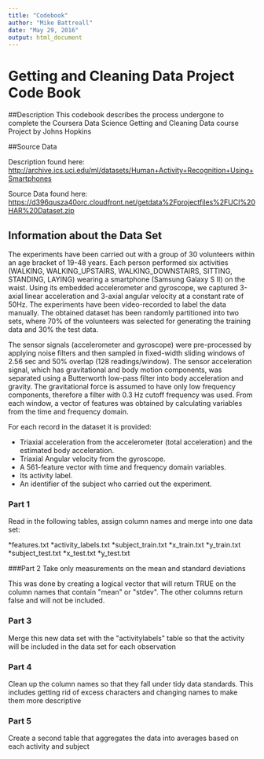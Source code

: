 ```yaml
---
title: "Codebook"
author: "Mike Battreall"
date: "May 29, 2016"
output: html_document
---
```


# Getting and Cleaning Data Project Code Book

##Description
This codebook describes the process undergone to complete the Coursera Data Science Getting and Cleaning Data course Project by Johns Hopkins

##Source Data

Description found here: http://archive.ics.uci.edu/ml/datasets/Human+Activity+Recognition+Using+Smartphones

Source Data found here: 
https://d396qusza40orc.cloudfront.net/getdata%2Fprojectfiles%2FUCI%20HAR%20Dataset.zip

## Information about the Data Set

The experiments have been carried out with a group of 30 volunteers within an age bracket of 19-48 years. Each person performed six activities (WALKING, WALKING_UPSTAIRS, WALKING_DOWNSTAIRS, SITTING, STANDING, LAYING) wearing a smartphone (Samsung Galaxy S II) on the waist. Using its embedded accelerometer and gyroscope, we captured 3-axial linear acceleration and 3-axial angular velocity at a constant rate of 50Hz. The experiments have been video-recorded to label the data manually. The obtained dataset has been randomly partitioned into two sets, where 70% of the volunteers was selected for generating the training data and 30% the test data. 

The sensor signals (accelerometer and gyroscope) were pre-processed by applying noise filters and then sampled in fixed-width sliding windows of 2.56 sec and 50% overlap (128 readings/window). The sensor acceleration signal, which has gravitational and body motion components, was separated using a Butterworth low-pass filter into body acceleration and gravity. The gravitational force is assumed to have only low frequency components, therefore a filter with 0.3 Hz cutoff frequency was used. From each window, a vector of features was obtained by calculating variables from the time and frequency domain.

For each record in the dataset it is provided: 
- Triaxial acceleration from the accelerometer (total acceleration) and the estimated body acceleration. 
- Triaxial Angular velocity from the gyroscope. 
- A 561-feature vector with time and frequency domain variables. 
- Its activity label. 
- An identifier of the subject who carried out the experiment.

### Part 1
Read in the following tables, assign column names and merge into one data set:

*features.txt
*activity_labels.txt
*subject_train.txt
*x_train.txt
*y_train.txt
*subject_test.txt
*x_test.txt
*y_test.txt

###Part 2
Take only measurements on the mean and standard deviations

This was done by creating a logical vector that will return TRUE on the column names that contain "mean" or "stdev". The other columns return false and will not be included.

### Part 3
Merge this new data set with the "activitylabels" table so that the activity will be included in the data set for each observation

### Part 4
Clean up the column names so that they fall under tidy data standards. This includes getting rid of excess characters and changing names to make them more descriptive

### Part 5

Create a second table that aggregates the data into averages based on each activity and subject


